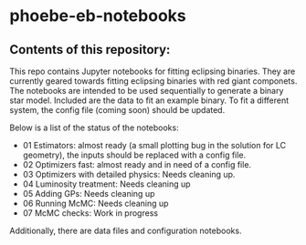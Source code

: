 # phoebe-eb-notebooks

## Contents of this repository:
This repo contains Jupyter notebooks for fitting eclipsing binaries. They are currently geared towards fitting eclipsing binaries with red giant componets. The notebooks are intended to be used sequentially to generate a binary star model. Included are the data to fit an example binary. To fit a different system, the config file (coming soon) should be updated. 

Below is a list of the status of the notebooks:
- 01 Estimators: almost ready (a small plotting bug in the solution for LC geometry), the inputs should be replaced with a config file.
- 02 Optimizers fast: almost ready and in need of a config file.
- 03 Optimizers with detailed physics: Needs cleaning up.
- 04 Luminosity treatment: Needs cleaning up
- 05 Adding GPs: Needs cleaning up
- 06 Running McMC: Needs cleaning up
- 07 McMC checks: Work in progress


Additionally, there are data files and configuration notebooks.
  
